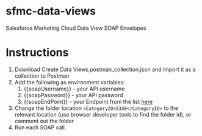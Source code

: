 # sfmc-data-views
Salesforce Marketing Cloud Data View SOAP Envelopes

# Instructions
1. Download Create Data Views.postman_collection.json and import it as a collection to Postman
1. Add the following as environment variables: 
	1. {{soapUsername}} - your API username
	1. {{soapPassword}} - your API password
	1. {{soapEndPoint}} - your Endpoint from the list [here](https://developer.salesforce.com/docs/atlas.en-us.noversion.mc-apis.meta/mc-apis/wsdl-endpoint-links.htm)
1. Change the folder location ```<CategoryID>5348</CategoryID>``` to the relevant location (use browser developer tools to find the folder id), or comment out the folder
1. Run each SOAP call. 